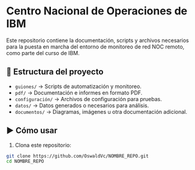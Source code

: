 # Centro Nacional de Operaciones de IBM

Este repositorio contiene la documentación, scripts y archivos necesarios para la puesta en marcha del entorno de monitoreo de red NOC remoto, como parte del curso de IBM.

## 📁 Estructura del proyecto

- `guiones/` → Scripts de automatización y monitoreo.
- `pdf/` → Documentación e informes en formato PDF.
- `configuración/` → Archivos de configuración para pruebas.
- `datos/` → Datos generados o necesarios para análisis.
- `documentos/` → Diagramas, imágenes u otra documentación adicional.

## ▶️ Cómo usar

1. Clona este repositorio:
```bash
git clone https://github.com/OswaldVc/NOMBRE_REPO.git
cd NOMBRE_REPO